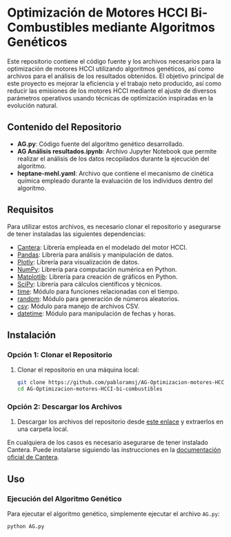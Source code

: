 # Optimización de Motores HCCI Bi-Combustibles mediante Algoritmos Genéticos

Este repositorio contiene el código fuente y los archivos necesarios para la optimización de motores HCCI utilizando algoritmos genéticos, así como archivos para el análisis de los resultados obtenidos. El objetivo principal de este proyecto es mejorar la eficiencia y el trabajo neto producido, así como reducir las emisiones de los motores HCCI mediante el ajuste de diversos parámetros operativos usando técnicas de optimización inspiradas en la evolución natural.

## Contenido del Repositorio

- **AG.py**: Código fuente del algoritmo genético desarrollado.
- **AG Análisis resultados.ipynb**: Archivo Jupyter Notebook que permite realizar el análisis de los datos recopilados durante la ejecución del algoritmo.
- **heptane-mehl.yaml**: Archivo que contiene el mecanismo de cinética química empleado durante la evaluación de los individuos dentro del algoritmo.

## Requisitos

Para utilizar estos archivos, es necesario clonar el repositorio y asegurarse de tener instaladas las siguientes dependencias:

- [Cantera](https://cantera.org/): Librería empleada en el modelado del motor HCCI.
- [Pandas](https://pandas.pydata.org/): Librería para análisis y manipulación de datos.
- [Plotly](https://plotly.com/): Librería para visualización de datos.
- [NumPy](https://numpy.org/): Librería para computación numérica en Python.
- [Matplotlib](https://matplotlib.org/): Librería para creación de gráficos en Python.
- [SciPy](https://scipy.org/): Librería para cálculos científicos y técnicos.
- [time](https://docs.python.org/3/library/time.html): Módulo para funciones relacionadas con el tiempo. 
- [random](https://docs.python.org/3/library/random.html): Módulo para generación de números aleatorios.
- [csv](https://docs.python.org/3/library/csv.html): Módulo para manejo de archivos CSV.
- [datetime](https://docs.python.org/3/library/datetime.html): Módulo para manipulación de fechas y horas.

## Instalación

### Opción 1: Clonar el Repositorio

1. Clonar el repositorio en una máquina local:
    ```bash
    git clone https://github.com/pabloramsj/AG-Optimizacion-motores-HCCI-bi-combustibles.git
    cd AG-Optimizacion-motores-HCCI-bi-combustibles
    ```

### Opción 2: Descargar los Archivos

1. Descargar los archivos del repositorio desde [este enlace](https://github.com/pabloramsj/AG-Optimizacion-motores-HCCI-bi-combustibles/archive/refs/heads/main.zip) y extraerlos en una carpeta local.

En cualquiera de los casos es necesario asegurarse de tener instalado Cantera. Puede instalarse siguiendo las instrucciones en la [documentación oficial de Cantera](https://cantera.org/install.html).
## Uso

### Ejecución del Algoritmo Genético

Para ejecutar el algoritmo genético, simplemente ejecutar el archivo `AG.py`:
```bash
python AG.py
